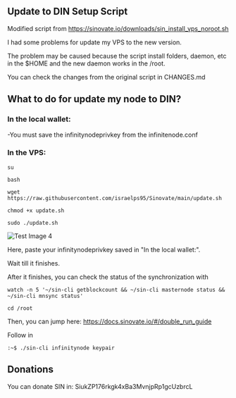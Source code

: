## Update to DIN Setup Script

Modified script from https://sinovate.io/downloads/sin_install_vps_noroot.sh

I had some problems for update my VPS to the new version.

The problem may be caused because the script install folders, daemon, etc in the $HOME and the new daemon works in the /root.

You can check the changes from the original script in CHANGES.md

## What to do for update my node to DIN?

### In the local wallet:
-You must save the infinitynodeprivkey from the infinitenode.conf

### In the VPS:
```
su
```
```
bash
```
```
wget https://raw.githubusercontent.com/israelps95/Sinovate/main/update.sh
```
```
chmod +x update.sh
```
```
sudo ./update.sh
```
![Test Image 4](https://github.com/israelps95/Sinovate/blob/main/img_11.jpg)

Here, paste your infinitynodeprivkey saved in "In the local wallet:".

Wait till it finishes.

After it finishes, you can check the status of the synchronization with
```
watch -n 5 '~/sin-cli getblockcount && ~/sin-cli masternode status && ~/sin-cli mnsync status'
```
```
cd /root
```
Then, you can jump here: https://docs.sinovate.io/#/double_run_guide

Follow in 
```
:~$ ./sin-cli infinitynode keypair
```


## Donations
You can donate SIN in: SiukZP176rkgk4xBa3MvnjpRp1gcUzbrcL
